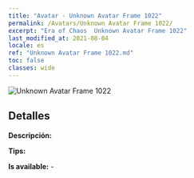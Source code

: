 ```yaml
---
title: "Avatar - Unknown Avatar Frame 1022"
permalink: /Avatars/Unknown Avatar Frame 1022/
excerpt: "Era of Chaos  Unknown Avatar Frame 1022"
last_modified_at: 2021-08-04
locale: es
ref: "Unknown Avatar Frame 1022.md"
toc: false
classes: wide
---
```

 ![Unknown Avatar Frame 1022](/images/a/avatarFrame_22.png)

## Detalles

 **Descripción:**  

 **Tips:**  

 **Is available:**  - 

